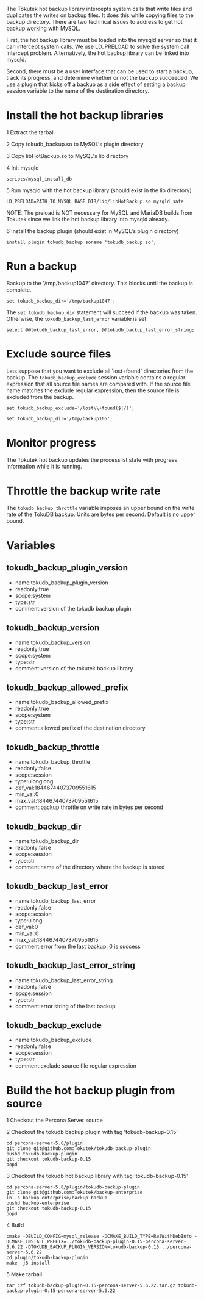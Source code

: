 The Tokutek hot backup library intercepts system calls that write files and duplicates the writes on backup files. It does this while copying files to the backup directory.  There are two technical issues to address to get hot backup working with MySQL.

First, the hot backup library must be loaded into the mysqld server so that it can intercept system calls.  We use LD_PRELOAD to solve the system call intercept problem.  Alternatively, the hot backup library can be linked into mysqld.

Second, there must be a user interface that can be used to start a backup, track its progress, and determine whether or not the backup succeeded.  We use a plugin that kicks off a backup as a side effect of setting a backup session variable to the name of the destination directory.

# Install the hot backup libraries
1 Extract the tarball

2 Copy tokudb_backup.so to MySQL's plugin directory

3 Copy libHotBackup.so to MySQL's lib directory

4 Init mysqld
```
scripts/mysql_install_db
```

5 Run mysqld with the hot backup library (should exist in the lib directory)
```
LD_PRELOAD=PATH_TO_MYSQL_BASE_DIR/lib/libHotBackup.so mysqld_safe
```
NOTE: The preload is NOT necessary for MySQL and MariaDB builds from Tokutek since we link the hot backup library into mysqld already.

6 Install the backup plugin (should exist in MySQL's plugin directory)
```
install plugin tokudb_backup soname 'tokudb_backup.so';
````

# Run a backup

Backup to the '/tmp/backup1047' directory.  This blocks until the backup is complete.
```
set tokudb_backup_dir='/tmp/backup1047';
```
The ```set tokudb_backup_dir``` statement will succeed if the backup was taken.  Otherwise, the ```tokudb_backup_last_error``` variable is set.

```
select @@tokudb_backup_last_error, @@tokudb_backup_last_error_string;
```

# Exclude source files
Lets suppose that you want to exclude all 'lost+found' directories from the backup.  The ```tokudb_backup_exclude``` session variable contains a regular expression that all source file names are compared with.  If the source file name matches the exclude regular expression, then the source file is excluded from the backup.
```
set tokudb_backup_exclude='/lost\\+found($|/)';
```
```
set tokudb_backup_dir='/tmp/backup105';
```

# Monitor progress
The Tokutek hot backup updates the processlist state with progress information while it is running.

# Throttle the backup write rate
The ```tokudb_backup_throttle``` variable imposes an upper bound on the write rate of the TokuDB backup.  Units are bytes per second.  Default is no upper bound.

# Variables
## tokudb_backup_plugin_version
* name:tokudb_backup_plugin_version
* readonly:true
* scope:system
* type:str
* comment:version of the tokudb backup plugin

## tokudb_backup_version
* name:tokudb_backup_version
* readonly:true
* scope:system
* type:str
* comment:version of the tokutek backup library

## tokudb_backup_allowed_prefix
* name:tokudb_backup_allowed_prefix
* readonly:true
* scope:system
* type:str
* comment:allowed prefix of the destination directory

## tokudb_backup_throttle
* name:tokudb_backup_throttle
* readonly:false
* scope:session
* type:ulonglong
* def_val:18446744073709551615
* min_val:0
* max_val:18446744073709551615
* comment:backup throttle on write rate in bytes per second

## tokudb_backup_dir
* name:tokudb_backup_dir
* readonly:false
* scope:session
* type:str
* comment:name of the directory where the backup is stored

## tokudb_backup_last_error
* name:tokudb_backup_last_error
* readonly:false
* scope:session
* type:ulong
* def_val:0
* min_val:0
* max_val:18446744073709551615
* comment:error from the last backup. 0 is success

## tokudb_backup_last_error_string
* name:tokudb_backup_last_error_string
* readonly:false
* scope:session
* type:str
* comment:error string of the last backup

## tokudb_backup_exclude
* name:tokudb_backup_exclude
* readonly:false
* scope:session
* type:str
* comment:exclude source file regular expression

# Build the hot backup plugin from source
1 Checkout the Percona Server source

2 Checkout the tokudb backup plugin with tag 'tokudb-backup-0.15'
```
cd percona-server-5.6/plugin
git clone git@github.com:Tokutek/tokudb-backup-plugin
pushd tokudb-backup-plugin
git checkout tokudb-backup-0.15
popd
```

3 Checkout the tokudb hot backup library with tag 'tokudb-backup-0.15'
```
cd percona-server-5.6/plugin/tokudb-backup-plugin
git clone git@github.com:Tokutek/backup-enterprise
ln -s backup-enterprise/backup backup
pushd backup-enterprise
git checkout tokudb-backup-0.15
popd
```

4 Build
```
cmake -DBUILD_CONFIG=mysql_release -DCMAKE_BUILD_TYPE=RelWithDebInfo -DCMAKE_INSTALL_PREFIX=../tokudb-backup-plugin-0.15-percona-server-5.6.22 -DTOKUDB_BACKUP_PLUGIN_VERSION=tokudb-backup-0.15 ../percona-server-5.6.22
cd plugin/tokudb-backup-plugin
make -j8 install
```

5 Make tarball
```
tar czf tokudb-backup-plugin-0.15-percona-server-5.6.22.tar.gz tokudb-backup-plugin-0.15-percona-server-5.6.22
```


